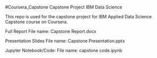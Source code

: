 #Coursera_Capstone
Capstone Project IBM Data Science

This repo is used for the capstone project for IBM Applied Data Science Capstone course on Coursera.

Full Report 
File name: Capstone Report.docx

Presentation Slides
File name: Capstone Presentation.pptx

Jupyter Notebook/Code:
File name: capstone code.ipynb
